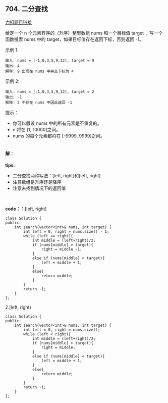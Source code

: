 ## 704. 二分查找

[力扣题目链接](https://leetcode-cn.com/problems/binary-search/)

给定一个 n 个元素有序的（升序）整型数组 nums 和一个目标值 target  ，写一个函数搜索 nums 中的 target，如果目标值存在返回下标，否则返回 -1。

示例 1:        

```
输入: nums = [-1,0,3,5,9,12], target = 9     
输出: 4       
解释: 9 出现在 nums 中并且下标为 4     
```

示例 2:    

```
输入: nums = [-1,0,3,5,9,12], target = 2     
输出: -1        
解释: 2 不存在 nums 中因此返回 -1        
```

提示：    

* 你可以假设 nums 中的所有元素是不重复的。
* n 将在 [1, 10000]之间。
* nums 的每个元素都将在 [-9999, 9999]之间。
<br/><br/>

#### 解：

**tips:**
* 二分查找两种写法：[left, right]和[left, right)
* 注意数组是升序还是降序
* 注意未找到情况下的返回值
<br/>

**code：**
1.[left, right]
```
class Solution {
public:
    int search(vector<int>& nums, int target) {
        int left = 0, right = nums.size() - 1;
        while (left <= right){
            int middle = (left+right)/2;
            if (nums[middle] > target){
                right = middle -1;
            }
            else if (nums[middle] < target){
                left = middle + 1;
            }
            else{
                return middle;
            }
        }
        return -1;
    }
};
```
2.[left, right)
```
class Solution {
public:
    int search(vector<int>& nums, int target) {
        int left = 0, right = nums.size();
        while (left < right){
            int middle = (left+right)/2;
            if (nums[middle] > target){
                right = middle;
            }
            else if (nums[middle] < target){
                left = middle + 1;
            }
            else{
                return middle;
            }
        }
        return -1;
    }
};
```

